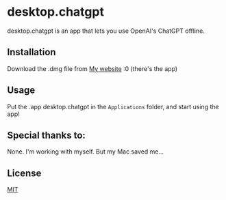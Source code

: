 # desktop.chatgpt

desktop.chatgpt is an app that lets you use OpenAI's ChatGPT offline.

## Installation

Download the .dmg file from [My website](markpavlenko.github.io/desktop.chatgpt) :0
(there's the app)

## Usage
Put the .app desktop.chatgpt in the ``Applications`` folder, and start using the app!

## Special thanks to:
None. I'm working with myself. But my Mac saved me...

## License

[MIT](https://choosealicense.com/licenses/mit/)
